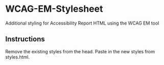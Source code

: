 # WCAG-EM-Stylesheet
Additional styling for Accessibility Report HTML using the WCAG EM tool

## Instructions
Remove the existing styles from the head. Paste in the new styles from styles.html.
